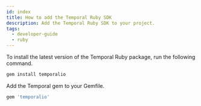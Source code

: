 ```yaml
---
id: index
title: How to add the Temporal Ruby SDK
description: Add the Temporal Ruby SDK to your project.
tags:
  - developer-guide
  - ruby
---
```


To install the latest version of the Temporal Ruby package, run the following command.

```ruby
gem install temporalio
```

Add the Temporal gem to your Gemfile.

```ruby
gem 'temporalio'
```
